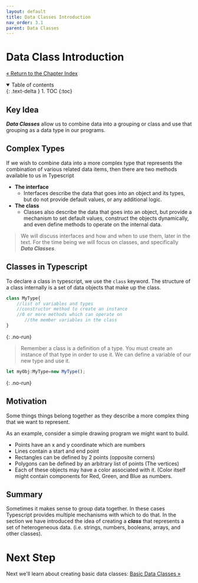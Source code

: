 ```yaml
---
layout: default
title: Data Classes Introduction
nav_order: 3.1
parent: Data Classes
---
```


# Data Class Introduction
[&laquo; Return to the Chapter Index](index.md)

<details open markdown="block">
  <summary>
    Table of contents
  </summary>
  {: .text-delta }
1. TOC
{:toc}
</details>

## Key Idea
***Data Classes*** allow us to combine data into a grouping or class and use that grouping as a data type in our programs.

## Complex Types
If we wish to combine data into a more complex type that represents the combination of various related data items, then there are two methods available to us in Typescript
* **The interface**
	* Interfaces describe the data that goes into an object and its types, but do not provide default values, or any additional logic.
* **The class**
	* Classes also describe the data that goes into an object, but provide a mechanism to set default values, construct the objects dynamically, and even define methods to operate on the internal data.

> We will discuss interfaces and how and when to use them, later in the text.  For the time being we will focus on classes, and specifically ***Data Classes***.

## Classes in Typescript
To declare a class in typescript, we use the ```class``` keyword.  The structure of a class internally is a set of data objects that make up the class.

```typescript
class MyType{
	//list of variables and types
	//constructor method to create an instance
	//0 or more methods which can operate on 
	   //the member variables in the class
}
```
{: .no-run}

> Remember a class is a definition of a type.  You must create an instance of that type in order to use it.
We can define a variable of our new type and use it.

```typescript
let myObj:MyType=new MyType();
```
{: .no-run}

## Motivation
Some things things belong together as they describe a more complex thing that we want to represent.

As an example, consider a simple drawing program we might want to build.
* Points have an x and y coordinate which are numbers
* Lines contain a start and end point
* Rectangles can be defined by 2 points (opposite corners)
* Polygons can be defined by an arbitrary list of points (The vertices)
* Each of these objects may have a color associated with it. (Color itself might contain components for Red, Green, and Blue as numbers.

## Summary
Sometimes it makes sense to group data together.  In these cases Typescript provides multiple mechanisms with which to do that.  In the section we have introduced the idea of creating a ***class*** that represents a set of heterogeneous data. (i.e. strings, numbers, booleans, arrays, and other classes).

# Next Step

Next we'll learn about creating basic data classes: [Basic Data Classes &raquo;](basic.md)